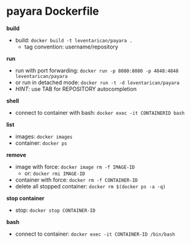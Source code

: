# payara Dockerfile
__build__
* build: `docker build -t leventarican/payara .`
    * tag convention: username/repository

__run__
* run with port forwarding: `docker run -p 8080:8080 -p 4848:4848 leventarican/payara`
* or run in detached mode: `docker run -t -d leventarican/payara` 
* _HINT_: use TAB for REPOSITORY autocompletion

__shell__
* connect to container with bash: `docker exec -it CONTAINERID bash`

__list__
* images: `docker images` 
* container: `docker ps`

__remove__
* image with force: `docker image rm -f IMAGE-ID`
    * or: `docker rmi IMAGE-ID`
* container with force: `docker rm -f CONTAINER-ID`
* delete all stopped container: `docker rm $(docker ps -a -q)`

__stop container__
* stop: `docker stop CONTAINER-ID`

__bash__
* connect to container: `docker exec -it CONTAINER-ID /bin/bash`
